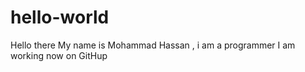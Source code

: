 # hello-world
Hello there 
My name is Mohammad Hassan , i am a programmer 
I am working now on GitHup
